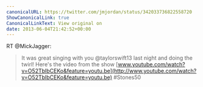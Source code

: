```yaml
---
canonicalURL: https://twitter.com/jmjordan/status/342033736822558720
ShowCanonicalLink: true
CanonicalLinkText: View original on
date: 2013-06-04T21:42:52+00:00
---
```

RT @MickJagger:
> It was great singing with you @taylorswift13 last night and doing the twirl! Here's the video from the show [www.youtube.com/watch?v=O52TbIbCEKo&feature=youtu.be](http://www.youtube.com/watch?v=O52TbIbCEKo&feature=youtu.be) #Stones50